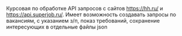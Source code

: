 Курcовая по обработке API запросов с сайтов https://hh.ru/ и https://api.superjob.ru/.
Имеет возможность создавать запросы по вакансиям, с указанием з/п, показ требований, сохранение
интересующих в отдельные файлы json